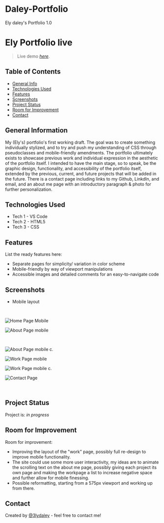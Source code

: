 # Daley-Portfolio
Ely daley's Portfolio 1.0

# Ely Portfolio live
> Live demo [_here_](https://3lydaley.github.io/Daley-Portfolio/). <!-- Project link here. -->

## Table of Contents
* [General Info](#general-information)
* [Technologies Used](#technologies-used)
* [Features](#features)
* [Screenshots](#screenshots)
* [Project Status](#project-status)
* [Room for Improvement](#room-for-improvement)
* [Contact](#contact)
<!-- * [License](#license) -->


## General Information
My (Ely's) portfolio's first working draft. The goal was to create something individually stylized, and to try and push my understanding of CSS 
through pseudoclasses and mobile-friendly amendments. The portfolio ultimately exists to showcase previous work and individual expression in the 
aesthetic of the portfolio itself. I intended to have the main stage, so to speak, be the graphic design, functionality, and accessibility of the portfolio itself, extended
by the previous, current, and future projects that will be added in the future. There is a contact page including links to my Github, LinkdIn, and email, and an about me page 
with an introductory paragraph & photo for further personalization.



## Technologies Used
- Tech 1 - VS Code
- Tech 2 - HTML5
- Tech 3 - CSS


## Features
List the ready features here:
- Separate pages for simplicity/ variation in color scheme
- Mobile-friendly by way of viewport manipulations 
- Accessible images and detailed comments for an easy-to-navigate code


## Screenshots
- Mobile layout 
<br/>

![Home Page Mobile](./assets/Screenshots/mobile-homePage.png)

![About Page mobile](./assets/Screenshots/mobile-about-1.png) 

<br/>

![About Page mobile c.](./assets/Screenshots/mobile-about-2.png)

![Work Page mobile](./assets/Screenshots/mobile-work-1.png)
<br/>

![Work Page mobile c.](./assets/Screenshots/mobile-work-2.png)

![Contact Page](./assets/Screenshots/mobile-contact.png)

<br/>
</p>

## Project Status
Project is: _in progress_ 

## Room for Improvement

Room for improvement:
- Improving the layout of the "work" page, possibly full re-design to improve mobile functionality.
- The site could use some more user interactivity, my ideas 
are to animate the scrolling text on the about me page, possibly giving each project its own page and making the workpage a list to increase negative space and further allow
for mobile finessing. 
- Possible reformatting, starting from a 575px viewport and working up from there.


## Contact
Created by [@3lydaley](https://github.com/3lyDaley) - feel free to contact me!


